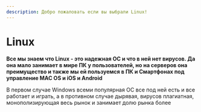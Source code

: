 ```yaml
---
description: Добро пожаловать если вы выбрали Linux!
---
```


# Linux

**Все мы знаем что Linux - это надежная ОС и что в ней нет вирусов. Да она мало занимает в мире ПК у пользователей, но на серверов она преимущество и также мы ей пользуемся в ПК и Смартфонах под управление MAC OS и iOS и Android**



В первом случае Windows всеми популярная ОС все под ней есть и все работает и играть, а в противном случае дырявая, вирусов плагиатная, монополизирующая весь рынок и занимает долю рынка более
